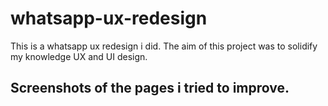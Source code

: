 # whatsapp-ux-redesign
This is a whatsapp ux redesign i did. The aim of this project was to solidify my knowledge UX and UI design.

## Screenshots of the pages i tried to improve.
